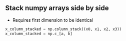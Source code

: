 ## Stack numpy arrays side by side

- Requires first dimension to be identical

```python
x_column_stacked = np.column_stack((x0, x1, x2, x3))
x_column_stacked = np.c_[a, b]
```

